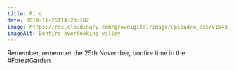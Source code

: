 ```yaml
---
title: Fire
date: 2018-11-26T14:23:18Z
image: https://res.cloudinary.com/growdigital/image/upload/w_736/v1543177946/fire-CB7720A7.jpg
imageAlt: Bonfire overlooking valley
---
```


Remember, remember the 25th November, bonfire time in the #ForestGarden
